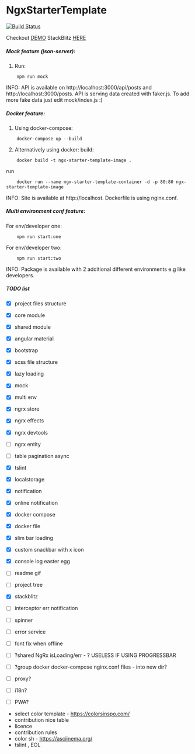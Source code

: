 # NgxStarterTemplate

<!--- TODO: more badges --->
[![Build Status](https://travis-ci.org/matsta25/ngx-starter-template.svg?branch=master)](https://travis-ci.org/matsta25/ngx-starter-template)

<!--- TODO: logo ---> 

Checkout [DEMO](https://matsta25.github.io/ngx-starter-template)
StackBlitz [HERE](https://stackblitz.com/github/matsta25/ngx-starter-template)

##### Mock feature (json-server):
1. Run:
```
    npm run mock
```

INFO:
API is available on http://localhost:3000/api/posts and http://localhost:3000/posts.
API is serving data created with faker.js.
To add more fake data just edit mock/index.js :)

##### Docker feature:

1. Using docker-compose:
```
    docker-compose up --build
```

2. Alternatively using docker:
build: 
```
    docker build -t ngx-starter-template-image .
```

run
```
    docker run --name ngx-starter-template-container -d -p 80:80 ngx-starter-template-image
```

INFO:
Site is available at http://localhost.
Dockerfile is using nginx.conf.

##### Multi environment conf feature:

For env/developer one:
```
    npm run start:one
```

For env/developer two:
```
    npm run start:two
```

INFO:
Package is available with 2 additional different environments e.g like developers. 

#####  TODO list

 *  [x] project files structure
 *  [x] core module
 *  [x] shared module
 *  [x] angular material
 *  [x] bootstrap
 *  [x] scss file structure
 *  [x] lazy loading
 *  [x] mock
 *  [x] multi env
 *  [x] ngrx store
 *  [x] ngrx effects
 *  [x] ngrx devtools
 *  [ ] ngrx entity
 *  [ ] table pagination async
 *  [x] tslint
 *  [x] localstorage
 *  [x] notification
 *  [x] online notification
 *  [x] docker compose
 *  [x] docker file
 *  [x] slim bar loading
 *  [x] custom snackbar with x icon
 *  [x] console log easter egg
 *  [ ] readme gif
 *  [ ] project tree
 *  [x] stackblitz 
 *  [ ] interceptor err notification 
 *  [ ] spinner
 *  [ ] error service
 
 *  [ ] font fix when offline
 *  [ ] ?shared NgRx isLoading/err - ? USELESS IF USING PROGRESSBAR
 *  [ ] ?group docker docker-compose nginx.conf files - into new dir?
 *  [ ] proxy?
 *  [ ] i18n?
 *  [ ] PWA?
 
 
 - select color template - https://colorsinspo.com/
 - contribution nice table
 - licence
 - contribution rules
 - color sh - https://asciinema.org/
 - tslint , EOL
